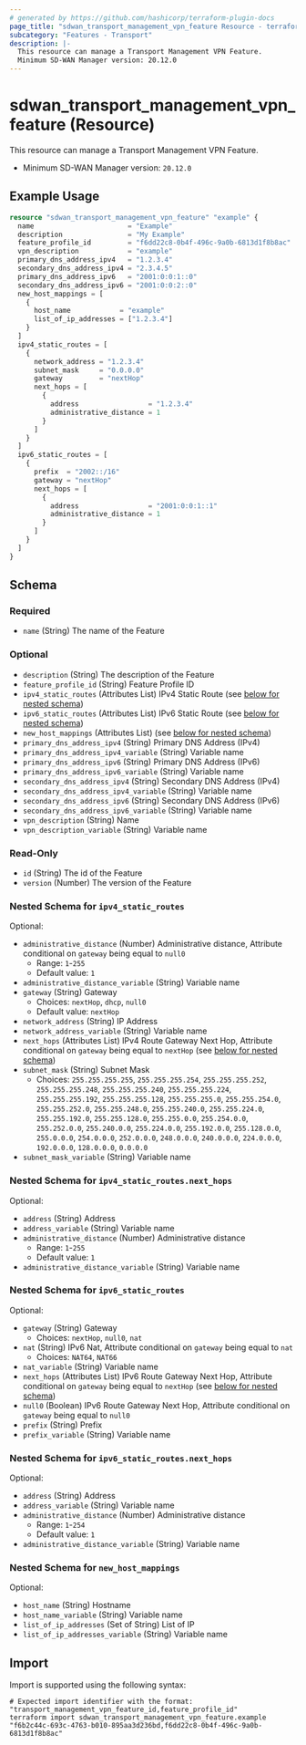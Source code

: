 ```yaml
---
# generated by https://github.com/hashicorp/terraform-plugin-docs
page_title: "sdwan_transport_management_vpn_feature Resource - terraform-provider-sdwan"
subcategory: "Features - Transport"
description: |-
  This resource can manage a Transport Management VPN Feature.
  Minimum SD-WAN Manager version: 20.12.0
---
```


# sdwan_transport_management_vpn_feature (Resource)

This resource can manage a Transport Management VPN Feature.
  - Minimum SD-WAN Manager version: `20.12.0`

## Example Usage

```terraform
resource "sdwan_transport_management_vpn_feature" "example" {
  name                       = "Example"
  description                = "My Example"
  feature_profile_id         = "f6dd22c8-0b4f-496c-9a0b-6813d1f8b8ac"
  vpn_description            = "example"
  primary_dns_address_ipv4   = "1.2.3.4"
  secondary_dns_address_ipv4 = "2.3.4.5"
  primary_dns_address_ipv6   = "2001:0:0:1::0"
  secondary_dns_address_ipv6 = "2001:0:0:2::0"
  new_host_mappings = [
    {
      host_name            = "example"
      list_of_ip_addresses = ["1.2.3.4"]
    }
  ]
  ipv4_static_routes = [
    {
      network_address = "1.2.3.4"
      subnet_mask     = "0.0.0.0"
      gateway         = "nextHop"
      next_hops = [
        {
          address                 = "1.2.3.4"
          administrative_distance = 1
        }
      ]
    }
  ]
  ipv6_static_routes = [
    {
      prefix  = "2002::/16"
      gateway = "nextHop"
      next_hops = [
        {
          address                 = "2001:0:0:1::1"
          administrative_distance = 1
        }
      ]
    }
  ]
}
```

<!-- schema generated by tfplugindocs -->
## Schema

### Required

- `name` (String) The name of the Feature

### Optional

- `description` (String) The description of the Feature
- `feature_profile_id` (String) Feature Profile ID
- `ipv4_static_routes` (Attributes List) IPv4 Static Route (see [below for nested schema](#nestedatt--ipv4_static_routes))
- `ipv6_static_routes` (Attributes List) IPv6 Static Route (see [below for nested schema](#nestedatt--ipv6_static_routes))
- `new_host_mappings` (Attributes List) (see [below for nested schema](#nestedatt--new_host_mappings))
- `primary_dns_address_ipv4` (String) Primary DNS Address (IPv4)
- `primary_dns_address_ipv4_variable` (String) Variable name
- `primary_dns_address_ipv6` (String) Primary DNS Address (IPv6)
- `primary_dns_address_ipv6_variable` (String) Variable name
- `secondary_dns_address_ipv4` (String) Secondary DNS Address (IPv4)
- `secondary_dns_address_ipv4_variable` (String) Variable name
- `secondary_dns_address_ipv6` (String) Secondary DNS Address (IPv6)
- `secondary_dns_address_ipv6_variable` (String) Variable name
- `vpn_description` (String) Name
- `vpn_description_variable` (String) Variable name

### Read-Only

- `id` (String) The id of the Feature
- `version` (Number) The version of the Feature

<a id="nestedatt--ipv4_static_routes"></a>
### Nested Schema for `ipv4_static_routes`

Optional:

- `administrative_distance` (Number) Administrative distance, Attribute conditional on `gateway` being equal to `null0`
  - Range: `1`-`255`
  - Default value: `1`
- `administrative_distance_variable` (String) Variable name
- `gateway` (String) Gateway
  - Choices: `nextHop`, `dhcp`, `null0`
  - Default value: `nextHop`
- `network_address` (String) IP Address
- `network_address_variable` (String) Variable name
- `next_hops` (Attributes List) IPv4 Route Gateway Next Hop, Attribute conditional on `gateway` being equal to `nextHop` (see [below for nested schema](#nestedatt--ipv4_static_routes--next_hops))
- `subnet_mask` (String) Subnet Mask
  - Choices: `255.255.255.255`, `255.255.255.254`, `255.255.255.252`, `255.255.255.248`, `255.255.255.240`, `255.255.255.224`, `255.255.255.192`, `255.255.255.128`, `255.255.255.0`, `255.255.254.0`, `255.255.252.0`, `255.255.248.0`, `255.255.240.0`, `255.255.224.0`, `255.255.192.0`, `255.255.128.0`, `255.255.0.0`, `255.254.0.0`, `255.252.0.0`, `255.240.0.0`, `255.224.0.0`, `255.192.0.0`, `255.128.0.0`, `255.0.0.0`, `254.0.0.0`, `252.0.0.0`, `248.0.0.0`, `240.0.0.0`, `224.0.0.0`, `192.0.0.0`, `128.0.0.0`, `0.0.0.0`
- `subnet_mask_variable` (String) Variable name

<a id="nestedatt--ipv4_static_routes--next_hops"></a>
### Nested Schema for `ipv4_static_routes.next_hops`

Optional:

- `address` (String) Address
- `address_variable` (String) Variable name
- `administrative_distance` (Number) Administrative distance
  - Range: `1`-`255`
  - Default value: `1`
- `administrative_distance_variable` (String) Variable name



<a id="nestedatt--ipv6_static_routes"></a>
### Nested Schema for `ipv6_static_routes`

Optional:

- `gateway` (String) Gateway
  - Choices: `nextHop`, `null0`, `nat`
- `nat` (String) IPv6 Nat, Attribute conditional on `gateway` being equal to `nat`
  - Choices: `NAT64`, `NAT66`
- `nat_variable` (String) Variable name
- `next_hops` (Attributes List) IPv6 Route Gateway Next Hop, Attribute conditional on `gateway` being equal to `nextHop` (see [below for nested schema](#nestedatt--ipv6_static_routes--next_hops))
- `null0` (Boolean) IPv6 Route Gateway Next Hop, Attribute conditional on `gateway` being equal to `null0`
- `prefix` (String) Prefix
- `prefix_variable` (String) Variable name

<a id="nestedatt--ipv6_static_routes--next_hops"></a>
### Nested Schema for `ipv6_static_routes.next_hops`

Optional:

- `address` (String) Address
- `address_variable` (String) Variable name
- `administrative_distance` (Number) Administrative distance
  - Range: `1`-`254`
  - Default value: `1`
- `administrative_distance_variable` (String) Variable name



<a id="nestedatt--new_host_mappings"></a>
### Nested Schema for `new_host_mappings`

Optional:

- `host_name` (String) Hostname
- `host_name_variable` (String) Variable name
- `list_of_ip_addresses` (Set of String) List of IP
- `list_of_ip_addresses_variable` (String) Variable name

## Import

Import is supported using the following syntax:

```shell
# Expected import identifier with the format: "transport_management_vpn_feature_id,feature_profile_id"
terraform import sdwan_transport_management_vpn_feature.example "f6b2c44c-693c-4763-b010-895aa3d236bd,f6dd22c8-0b4f-496c-9a0b-6813d1f8b8ac"
```
